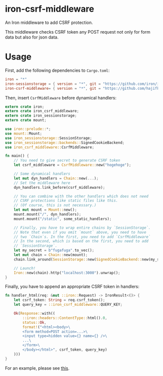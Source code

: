 # iron-csrf-middleware

An Iron middleware to add CSRF protection.

This middleware checks CSRF token any POST request not only for form data but also for json data.

# Usage

First, add the following dependencies to `Cargo.toml`:

```toml
iron = "*"
iron-sessionstorage = { version = "*", git = "https://github.com/iron/iron-sessionstorage.git" }
iron-csrf-middleware= { version = "*", git = "https://github.com/hajifkd/iron-csrf-middleware" }
```

Then, insert `CsrfMiddleware` before dynamical handlers:
```rust
extern crate iron;
extern crate iron_csrf_middleware;
extern crate iron_sessionstorage;
extern crate mount;

use iron::prelude::*;
use mount::Mount;
use iron_sessionstorage::SessionStorage;
use iron_sessionstorage::backends::SignedCookieBackend;
use iron_csrf_middleware::CsrfMiddleware;

fn main() {
    // You need to give secret to generate CSRF token
    let csrf_middleware = CsrfMiddleware::new("hogehoge");

    // Some dynamical handlers
    let mut dyn_handlers = Chain::new(...);
    // Set the middleware here
    dyn_handlers.link_before(csrf_middleware);

    // You can combine with the other handlers which does not need
    // CSRF protections like static files like this.
    // (Of course, this is not necessary.)
    let mut mount = Mount::new();
    mount.mount("/", dyn_handlers);
    mount.mount("/static", some_static_handlers);

    // Finally, you have to wrap entire chains by `SessionStorage`.
    // Note that even if you omit `mount` above, you need to have
    // two `Chain`s. In the first, you need to add `CsrfMiddleware`
    // In the second, which is based on the first, you need to add
    // `SessionStorage`.
    let my_secret = b"fugafuga".to_vec();
    let mut chain = Chain::new(mount);
    chain.link_around(SessionStorage::new(SignedCookieBackend::new(my_secret)));

    // Launch!
    Iron::new(chain).http("localhost:3000").unwrap();
}
```

Finally, you have to append an appropriate CSRF token in handlers:

```rust
fn handler_html(req: &mut ::iron::Request) -> IronResult<()> {
    let csrf_token: String = req.csrf_token();
    let query_key = ::iron_csrf_middleware::QUERY_KEY;

    Ok(Response::with((
        ::iron::headers::ContentType::html().0,
        status::Ok,
        format!("<html><body>\
        <form method=POST action=...>\
        <input type=hidden value={} name={} />\
        ...\
        </form>\
        </body></html>", csrf_token, query_key)
    )))
}
```

For an example, please see [this](https://github.com/hajifkd/iron-diesel-scaffold).
